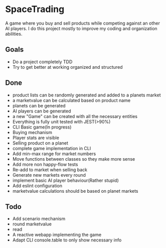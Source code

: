 # SpaceTrading
A game where you buy and sell products while competing against an other AI players. 
I do this project mostly to improve my coding and organization abilities.

## Goals
- Do a project completely TDD
- Try to get better at working organized and structured

## Done
- product lists can be randomly generated and added to a planets market
- a marketvalue can be calculated based on product name
- planets can be generated
- AI players can be generated
- a new "Game" can be created with all the necessary entities
- Everything is fully unit tested with JEST(>90%)
- CLI Basic game(In progress)
- Buying mechanism
- Player stats are visible
- Selling product on a planet
- complete game implementation in CLI 
- Add min-max range for market numbers
- Move functions between classes so they make more sense  
- Add more non happy-flow tests
- Re-add to market when selling back
- Generate new markets every round
- implement basic AI player behaviour(Rather stupid)
- Add eslint configuration 
- marketvalue calculations should be based on planet markets

## Todo
- Add scenario mechanism
- round marketvalue
- read 
- A reactive webapp implementing the game
- Adapt CLI console.table to only show necessary info
